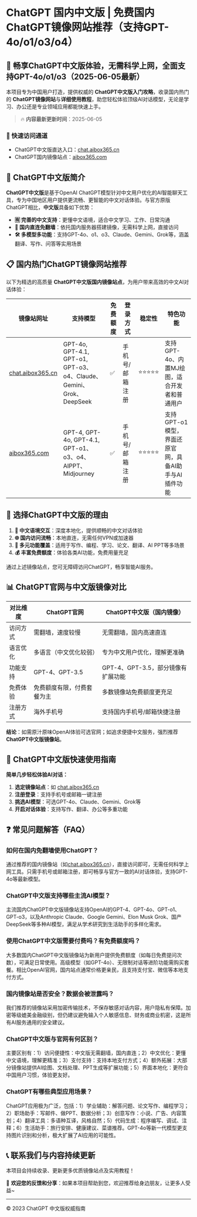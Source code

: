 # ChatGPT 国内中文版 | 免费国内ChatGPT镜像网站推荐（支持GPT-4o/o1/o3/o4）

## 📢 畅享ChatGPT中文版体验，无需科学上网，全面支持GPT-4o/o1/o3（2025-06-05最新）

本项目专为中国用户打造，提供权威的 **ChatGPT中文版入门攻略**，收录国内热门的 **ChatGPT镜像网站**与**详细使用教程**，助您轻松体验顶级AI对话模型，无论是学习、办公还是专业领域应用都能快速上手。

> 🔥 **内容最新更新时间**：2025-06-05

### 🚀 快速访问通道

- ChatGPT中文版直达入口：[chat.aibox365.cn](https://chat.aibox365.cn)
- ChatGPT国内镜像站点：[aibox365.com](https://aibox365.com)

## 🤔 ChatGPT中文版简介

**ChatGPT中文版**是基于OpenAI ChatGPT模型针对中文用户优化的AI智能聊天工具，专为中国地区用户提供更流畅、更智能的中文对话体验。与官方原版ChatGPT相比，**中文版**具备如下优势：

- **🈶 完善的中文支持**：更懂中文语境，适合中文学习、工作、日常沟通
- **🚀 国内直连免翻墙**：依托国内服务器搭建镜像，无需科学上网，直接访问
- **🛠️ 多模型多功能**：支持GPT-4o、o1、o3、Claude、Gemini、Grok等，涵盖翻译、写作、问答等实用场景

## 📋 国内热门ChatGPT镜像网站推荐

以下为精选的高质量 **ChatGPT中文版国内镜像站点**，为用户带来高效的中文AI对话体验：

| 镜像站网址 | 支持模型 | 免费额度 | 登录方式 | 稳定性 | 特色功能 |
|------------|----------|----------|----------|--------|----------|
| [chat.aibox365.cn](https://chat.aibox365.cn) | GPT-4o, GPT-4.1, GPT-o1, GPT-o3、o4、Claude、Gemini、Grok、DeepSeek | ✅ | 手机号/邮箱注册 | ⭐⭐⭐⭐⭐ | 支持GPT-4o、内置MJ绘图，适合开发者和普通用户 |
| [aibox365.com](https://aibox365.com) | GPT-4, GPT-4o, GPT-4.1, GPT-o1、o3、o4、AIPPT、Midjourney | ✅ | 手机号/邮箱注册 | ⭐⭐⭐⭐⭐ | 支持GPT-o1模型，界面还原官网，具备AI助手与AI插件功能 |

## 🌟 选择ChatGPT中文版的理由

1. **📝 中文语境交互**：深度本地化，提供顺畅的中文对话体验
2. **🌐 国内访问流畅**：本地直连，无需任何VPN或加速器
3. **🎯 多元功能覆盖**：适用于写作、编程、学习、论文、翻译、AI PPT等多场景
4. **💰 丰富免费额度**：体验各类AI功能，免费用量充足

通过上述镜像站点，您可无障碍访问ChatGPT，畅享智能AI服务。

## 📊 ChatGPT官网与中文版镜像对比

| 对比维度 | ChatGPT官网 | ChatGPT中文版（国内镜像） |
|----------|-------------|--------------------------|
| 访问方式 | 需翻墙，速度较慢 | 无需翻墙，国内高速直连 |
| 语言优化 | 多语言（中文优化较弱） | 专为中文用户优化，理解更准确 |
| 功能支持 | GPT-4、GPT-3.5 | GPT-4、GPT-3.5，部分镜像有扩展功能 |
| 免费体验 | 免费额度有限，付费套餐为主 | 多数镜像站免费额度更充足 |
| 注册方式 | 海外手机号 | 支持国内手机号/邮箱快捷注册 |

**结论**：如需原汁原味OpenAI体验可选官网；如追求便捷中文服务，强烈推荐 **ChatGPT中文版镜像站**。

## 📝 ChatGPT中文版快速使用指南

**简单几步轻松体验AI对话：**

1. **选定镜像站点**：如 [chat.aibox365.cn](https://chat.aibox365.cn)
2. **注册登录**：支持手机号或邮箱一键注册
3. **挑选AI模型**：可选GPT-4o、Claude、Gemini、Grok等
4. **开启对话体验**：支持写作、翻译、办公等多重功能

## ❓ 常见问题解答（FAQ）

### 如何在国内免翻墙使用ChatGPT？

通过推荐的国内镜像站（如[chat.aibox365.cn](https://chat.aibox365.cn)），直接访问即可，无需任何科学上网工具。只需手机号或邮箱注册，即可畅享与官方一致的AI对话体验，支持GPT-4o等最新模型。

### ChatGPT中文版支持哪些主流AI模型？

主流国内ChatGPT中文版镜像站支持OpenAI的GPT-4、GPT-4o、GPT-o1、GPT-o3，以及Anthropic Claude、Google Gemini、Elon Musk Grok、国产DeepSeek等多种AI模型，满足从学术研究到生活助手的多样化需求。

### 使用ChatGPT中文版需要付费吗？有免费额度吗？

大多数国内ChatGPT中文版镜像站为新用户提供免费额度（如每日免费提问次数），可满足日常使用。高级模型（如GPT-4o）、无限制对话等进阶功能需购买套餐。相比OpenAI官网，国内站点通常价格更亲民，且支持支付宝、微信等本地支付方式。

### 国内镜像站是否安全？数据会被泄露吗？

我们推荐的镜像站采用加密传输技术，不保存敏感对话内容，用户隐私有保障。加密等级媲美金融级别，但仍建议避免输入个人敏感信息、财务或商业机密，这是所有AI服务通用的安全建议。

### ChatGPT中文版与官网有何区别？

主要区别有：1）访问便捷性：中文版无需翻墙，国内直连；2）中文优化：更懂中文语境，理解更精准；3）支付支持：支持本地支付方式；4）额外拓展：大部分镜像站提供AI绘图、文档处理、PPT生成等扩展功能；5）界面本地化：更符合中国用户习惯，体验更友好。

### ChatGPT有哪些典型应用场景？

ChatGPT应用极为广泛，包括：1）学业辅助：解答问题、论文写作、编程学习；2）职场助手：写邮件、做PPT、数据分析；3）创意写作：小说、广告、内容策划；4）翻译工具：多语种互译，风格自然；5）代码生成：程序编写、调试、注释；6）生活助手：旅行安排、健康建议、菜谱推荐。GPT-4o等新一代模型更支持图片识别和分析，极大扩展了AI应用的可能性。

## 📞 联系我们与内容持续更新

本项目会持续收录、更新更多优质镜像站点及实用教程！

🌟 **欢迎您的反馈和分享**：如果本项目帮助到您，欢迎推荐给身边朋友，让更多人受益~

---

© 2023 ChatGPT 中文版权威指南
